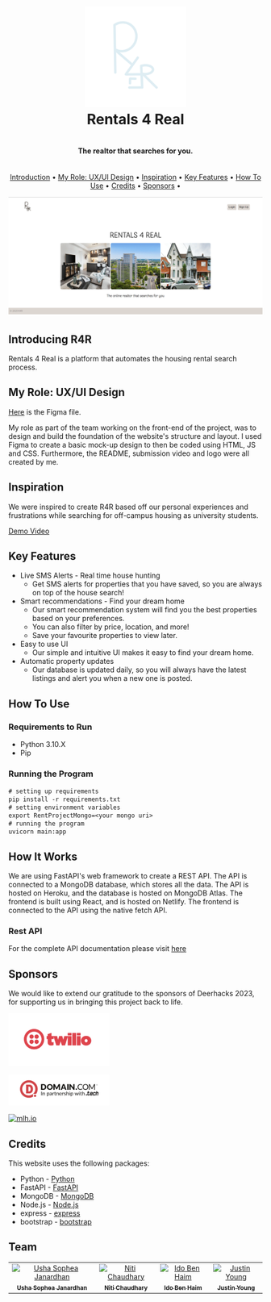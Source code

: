 
<h1 align="center">
  <br>
  <a href="https://r4r.tech/"><img src="assets/logo.PNG" alt="Rentals 4 Real" width="200"></a>
  <br>
  Rentals 4 Real
  <br>
</h1>

<h4 align="center"> <br>The realtor that searches for you. </h4>

<p align="center">
  <br>
  <a href="#introducing-r4r">Introduction</a> •
  <a href="#myrole">My Role: UX/UI Design</a> •
  <a href="#inspiration">Inspiration</a> •
  <a href="#key-features">Key Features</a> •
  <a href="#how-to-use">How To Use</a> •
  <a href="#credits">Credits</a> •
  <a href="#sponsors">Sponsors</a> •
</p>

![screenshot](assets/gif.gif)

## Introducing R4R

Rentals 4 Real is a platform that automates the housing rental search process.

## My Role: UX/UI Design

[Here]([url](https://www.figma.com/file/3iS4q3rLpHEudUNikr02sF/deerhacks---real4real?type=design&node-id=0%3A1&t=XeVKSujHyHpCbL5Q-1)) is the Figma file.

My role as part of the team working on the front-end of the project, was to design and build the foundation of the website's structure and layout. I used Figma to create a basic mock-up design to then be coded using HTML, JS and CSS. Furthermore, the README, submission video and logo were all created by me.

## Inspiration

We were inspired to create R4R based off our personal experiences and frustrations while searching for off-campus housing as university students. 

[Demo Video](https://youtu.be/XS3K1xTzPAk)

## Key Features

* Live SMS Alerts - Real time house hunting 
  - Get SMS alerts for properties that you have saved, so you are always on top of the house search!
* Smart recommendations - Find your dream home
  - Our smart recommendation system will find you the best properties based on your preferences.
  - You can also filter by price, location, and more!
  - Save your favourite properties to view later.
* Easy to use UI
  - Our simple and intuitive UI makes it easy to find your dream home.
* Automatic property updates
  - Our database is updated daily, so you will always have the latest listings and alert you when a new one is posted.


## How To Use
### Requirements to Run
- Python 3.10.X
- Pip
### Running the Program
```shell
# setting up requirements
pip install -r requirements.txt
# setting environment variables
export RentProjectMongo=<your mongo uri>
# running the program
uvicorn main:app
```

## How It Works

We are using FastAPI's web framework to create a REST API. The API is connected to a MongoDB database, which stores all the data. The API is hosted on Heroku, and the database is hosted on MongoDB Atlas. The frontend is built using React, and is hosted on Netlify. The frontend is connected to the API using the native fetch API.

### Rest API
For the complete API documentation please visit [here](https://r4r.tech/docs)


## Sponsors

We would like to extend our gratitude to the sponsors of Deerhacks 2023, for supporting us in bringing this project back to life.

<a href="https://www.twilio.com/"><img src="assets/twiliologo.png" alt="Twilio" width="200"></a>

<a href="https://www.domain.com/mlh"><img src="assets/domainlogo.png" alt="Domain.Com" width="200"></a>

<a href="https://mlh.io/"><img src="https://mlh.io/assets/logos/mlh-facebook-ae6144c0a3605f15992ee2970616db8d.jpg" alt="mlh.io" width="200"></a>


## Credits

This website uses the following packages:
- Python - [Python](https://www.python.org/)
- FastAPI - [FastAPI](https://fastapi.tiangolo.com/)
- MongoDB - [MongoDB](https://www.mongodb.com/)
- Node.js - [Node.js](https://nodejs.org/en/)
- express - [express](https://expressjs.com/)
- bootstrap - [bootstrap](https://getbootstrap.com/)


## Team

<table>
  <tr>
    <td align="center">
    <a href="https://github.com/usha-sj"><img src="https://github.com/usha-sj.png" width="100px;" alt="Usha Sophea Janardhan"/><br /><sub><b>Usha Sophea Janardhan</b></sub></a><br /></td>
    <td align="center">
    <a href="https://github.com/nitic04"><img src="https://github.com/nitic04.png" width="100px;" alt="Niti Chaudhary"/><br /><sub><b>Niti Chaudhary</b></sub></a><br /></td>
    <td align="center">
    <a href="https://github.com/ggggg"><img src="https://github.com/ggggg.png" width="100px;" alt="Ido Ben Haim"/><br /><sub><b>Ido Ben Haim</b></sub></a><br /></td>
    <td align="center">
    <a href="https://github.com/jman005"><img src="https://github.com/jman005.png" width="100px;" alt="Justin Young"/><br /><sub><b>Justin Young</b></sub></a><br /></td>
  </tr>
</table>
